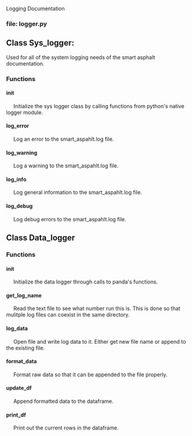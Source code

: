 Logging Documentation

### file: logger.py

## Class Sys_logger:
Used for all of the system logging needs of the smart asphalt documentation.

### Functions

#### __init__
&nbsp;&nbsp;&nbsp;&nbsp; Initialize the sys logger class by calling functions from python's native logger module. 

#### log_error
&nbsp;&nbsp;&nbsp;&nbsp; Log an error to the smart_aspahlt.log file.

#### log_warning
&nbsp;&nbsp;&nbsp;&nbsp; Log a warning to the smart_aspahlt.log file.

#### log_info
&nbsp;&nbsp;&nbsp;&nbsp; Log general information to the smart_aspahlt.log file.

#### log_debug
&nbsp;&nbsp;&nbsp;&nbsp; Log debug errors to the smart_aspahlt.log file.

## Class Data_logger

### Functions

#### __init__
&nbsp;&nbsp;&nbsp;&nbsp; Initialize the data logger through calls to panda's functions. 

#### get_log_name
&nbsp;&nbsp;&nbsp;&nbsp; Read the text file to see what number run this is. This is done so that mulitple log files can coexist in the same directory.

#### log_data
&nbsp;&nbsp;&nbsp;&nbsp; Open file and write log data to it. Either get new file name or append to the existing file.

#### format_data
&nbsp;&nbsp;&nbsp;&nbsp; Format raw data so that it can be appended to the file properly.

#### update_df
&nbsp;&nbsp;&nbsp;&nbsp; Append formatted data to the dataframe.

#### print_df
&nbsp;&nbsp;&nbsp;&nbsp; Print out the current rows in the dataframe.
